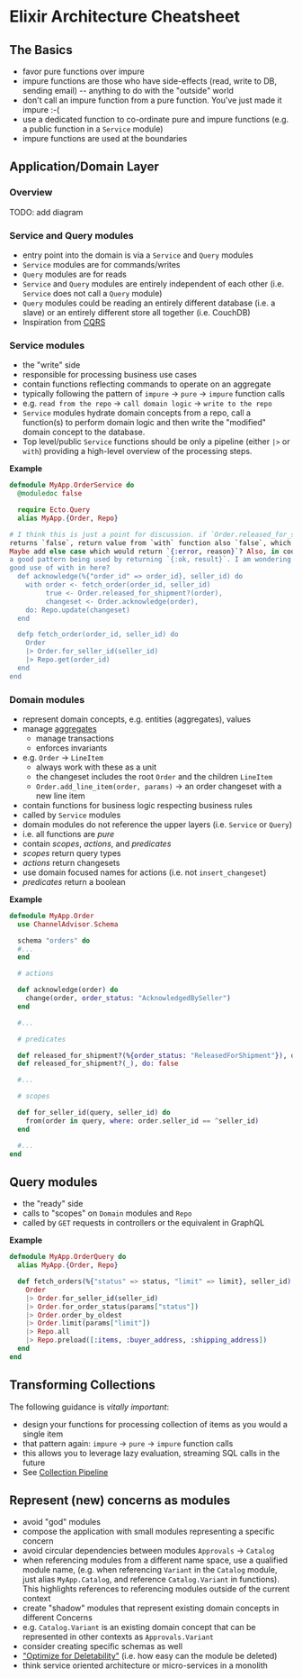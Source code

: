 # Elixir Architecture Cheatsheet

## The Basics

* favor pure functions over impure
* impure functions are those who have side-effects (read, write to DB, sending email) -- anything to do with the "outside" world
* don't call an impure function from a pure function. You've just made it impure :-(
* use a dedicated function to co-ordinate pure and impure functions (e.g. a public function in a `Service` module)
* impure functions are used at the boundaries

## Application/Domain Layer

### Overview

TODO: add diagram

### Service and Query modules

* entry point into the domain is via a `Service` and `Query` modules
* `Service` modules are for commands/writes
* `Query` modules are for reads
* `Service` and `Query` modules are entirely independent of each other (i.e. `Service` does not call a `Query` module)
* `Query` modules could be reading an entirely different database (i.e. a slave) or an entirely different store all together (i.e. CouchDB)
* Inspiration from [CQRS](https://martinfowler.com/bliki/CQRS.html)

### Service modules

* the "write" side
* responsible for processing business use cases
* contain functions reflecting commands to operate on an aggregate
* typically following the pattern of `impure` -> `pure` -> `impure` function calls
* e.g. `read from the repo` -> `call domain logic` -> `write to the repo`
* `Service` modules hydrate domain concepts from a repo, call a function(s) to perform domain logic and then write the "modified" domain concept to the database.
* Top level/public `Service` functions should be only a pipeline (either `|>` or `with`) providing a high-level overview of the processing steps.

**Example**

```elixir
defmodule MyApp.OrderService do
  @moduledoc false

  require Ecto.Query
  alias MyApp.{Order, Repo}

# I think this is just a point for discussion. if `Order.released_for_shipment?(order)`
returns `false`, return value from `with` function also `false`, which could be confusing.
Maybe add else case which would return `{:error, reason}`? Also, in codebase I think I've seen
a good pattern being used by returning `{:ok, result}`. I am wondering if we shall reflect that
good use of with in here?
  def acknowledge(%{"order_id" => order_id}, seller_id) do
    with order <- fetch_order(order_id, seller_id)
         true <- Order.released_for_shipment?(order),
         changeset <- Order.acknowledge(order),
    do: Repo.update(changeset)
  end

  defp fetch_order(order_id, seller_id) do
    Order
    |> Order.for_seller_id(seller_id)
    |> Repo.get(order_id)
  end
end
```

### Domain modules

* represent domain concepts, e.g. entities (aggregates), values
* manage [aggregates](https://martinfowler.com/bliki/DDD_Aggregate.html)
  * manage transactions
  * enforces invariants
* e.g. `Order` -> `LineItem`
  * always work with these as a unit
  * the changeset includes the root `Order` and the children `LineItem`
  * `Order.add_line_item(order, params)` -> an order changeset with a new line item
* contain functions for business logic respecting business rules
* called by `Service` modules
* domain modules do not reference the upper layers (i.e. `Service` or `Query`)
* i.e. all functions are _pure_
* contain _scopes_, _actions_, and _predicates_
* _scopes_ return query types
* _actions_ return changesets
* use domain focused names for actions (i.e. not `insert_changeset`)
* _predicates_ return a boolean

**Example**

```elixir
defmodule MyApp.Order
  use ChannelAdvisor.Schema

  schema "orders" do
  #...
  end

  # actions

  def acknowledge(order) do
    change(order, order_status: "AcknowledgedBySeller")
  end

  #...

  # predicates

  def released_for_shipment?(%{order_status: "ReleasedForShipment"}), do: true
  def released_for_shipment?(_), do: false

  #...

  # scopes

  def for_seller_id(query, seller_id) do
    from(order in query, where: order.seller_id == ^seller_id)
  end

  #...
end

```

## Query modules

* the "ready" side
* calls to "scopes" on `Domain` modules and `Repo`
* called by `GET` requests in controllers or the equivalent in GraphQL

**Example**

```elixir
defmodule MyApp.OrderQuery do
  alias MyApp.{Order, Repo}

  def fetch_orders(%{"status" => status, "limit" => limit}, seller_id) do
    Order
    |> Order.for_seller_id(seller_id)
    |> Order.for_order_status(params["status"])
    |> Order.order_by_oldest
    |> Order.limit(params["limit"])
    |> Repo.all
    |> Repo.preload([:items, :buyer_address, :shipping_address])
  end
end
```

## Transforming Collections

The following guidance is *vitally important*:

* design your functions for processing collection of items as you would a single item
* that pattern again: `impure` -> `pure` -> `impure` function calls
* this allows you to leverage lazy evaluation, streaming SQL calls in the future
* See [Collection Pipeline](https://martinfowler.com/articles/collection-pipeline/)

## Represent (new) concerns as modules

- avoid "god" modules
- compose the application with small modules representing a specific concern
- avoid circular dependencies between modules `Approvals` -> `Catalog`
- when referencing modules from a different name space, use a qualified module name, (e.g. when referencing `Variant` in the `Catalog` module, just alias `MyApp.Catalog`, and reference `Catalog.Variant` in functions). This highlights references to referencing modules outside of the current context
- create "shadow" modules that represent existing domain concepts in different Concerns
- e.g. `Catalog.Variant` is an existing domain concept that can be represented in other contexts as `Approvals.Variant`
- consider creating specific schemas as well
- ["Optimize for Deletability"](https://vimeo.com/108441214) (i.e. how easy can the module be deleted)
- think service oriented architecture or micro-services in a monolith
